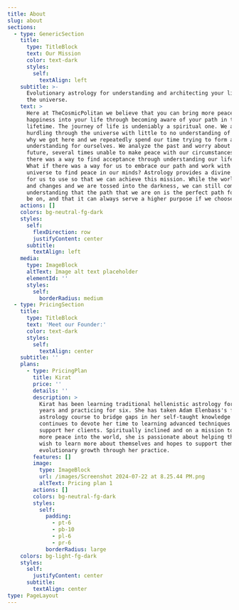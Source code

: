 ```yaml
---
title: About
slug: about
sections:
  - type: GenericSection
    title:
      type: TitleBlock
      text: Our Mission
      color: text-dark
      styles:
        self:
          textAlign: left
    subtitle: >-
      Evolutionary astrology for understanding and architecting your life with
      the universe.
    text: >
      Here at TheCosmicPolitan we believe that you can bring more peace and
      happiness into your life through becoming aware of your path in this
      lifetime. The journey of life is undeniably a spiritual one. We are sent
      hurdling through the universe with little to no understanding of how or
      why we got here and we repeatedly spend our time trying to form an
      understanding for ourselves. We analyze the past and worry about the
      future, several times unable to make peace with our circumstances. What if
      there was a way to find acceptance through understanding our life path?
      What if there was a way for us to embrace our path and work with the
      universe to find peace in our minds? Astrology provides a divine language
      for us to use so that we can achieve this mission. While the world shifts
      and changes and we are tossed into the darkness, we can still come to the
      understanding that the path that we are on is the perfect path for us to
      be on, and that it can always serve a higher purpose if we choose
    actions: []
    colors: bg-neutral-fg-dark
    styles:
      self:
        flexDirection: row
        justifyContent: center
      subtitle:
        textAlign: left
    media:
      type: ImageBlock
      altText: Image alt text placeholder
      elementId: ''
      styles:
        self:
          borderRadius: medium
  - type: PricingSection
    title:
      type: TitleBlock
      text: 'Meet our Founder:'
      color: text-dark
      styles:
        self:
          textAlign: center
    subtitle: ''
    plans:
      - type: PricingPlan
        title: Kirat
        price: ''
        details: ''
        description: >
          Kirat has been learning traditional hellenistic astrology for ten
          years and practicing for six. She has taken Adam Elenbass's first year
          astrology course to bridge gaps in her self-taught knowledge and
          continues to devote her time to learning advanced techniques to
          support her clients. Spiritually inclined and on a mission to bring
          more peace into the world, she is passionate about helping those who
          wish to learn more about themselves and hopes to support them in their
          evolutionary growth through her practice.
        features: []
        image:
          type: ImageBlock
          url: /images/Screenshot 2024-07-22 at 8.25.44 PM.png
          altText: Pricing plan 1
        actions: []
        colors: bg-neutral-fg-dark
        styles:
          self:
            padding:
              - pt-6
              - pb-10
              - pl-6
              - pr-6
            borderRadius: large
    colors: bg-light-fg-dark
    styles:
      self:
        justifyContent: center
      subtitle:
        textAlign: center
type: PageLayout
---
```

